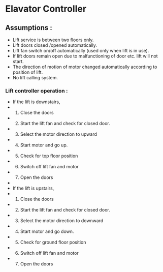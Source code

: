 # Elavator Controller
## Assumptions :
+ Lift service is between two floors only.
+ Lift doors closed /opened automatically.
+ Lift fan switch on/off automatically (used only when lift is in use).
+ If lift doors remain open due to malfunctioning of door etc. lift will not start.
+ The direction of motion of motor changed automatically according to position of lift.
+ No lift calling system.

### Lift controller operation :

+ If the lift is downstairs,
+ 1. Close the doors
+ 2. Start the lift fan and check for closed door.
+ 3. Select the motor direction to upward
+ 4. Start motor and go up.
+ 5. Check for top floor position
+ 6. Switch off lift fan and motor
+ 7. Open the doors
+ 
+ If the lift is upstairs,
+ 1. Close the doors
+ 2. Start the lift fan and check for closed door.
+ 3. Select the motor direction to downward
+ 4. Start motor and go down.
+ 5. Check for ground floor position
+ 6. Switch off lift fan and motor
+ 7. Open the doors
